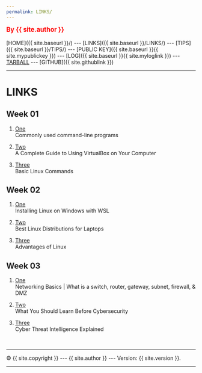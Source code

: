 ```yaml
---
permalink: LINKS/
---
```

<span style="color:red; font-weight:bold; font-size:larger;">By {{ site.author }}</span>
<br><br>
[HOME]({{ site.baseurl }}/) ---
[LINKS]({{ site.baseurl }}/LINKS/) ---
[TIPS]({{ site.baseurl }}/TIPS/) ---
[PUBLIC KEY]({{ site.baseurl }}{{ site.mypublickey }}) ---
[LOG]({{ site.baseurl }}{{ site.myloglink }}) ---
[TARBALL](SandBox/daffafaizan.tar.xz) ---
[GITHUB]({{ site.githublink }})
<br>
<hr>

# LINKS

## Week 01
1. [One](https://wiki.debian.org/ShellCommands)<br>
Commonly used command-line programs

2. [Two](https://www.nakivo.com/blog/use-virtualbox-quick-overview/)<br>
A Complete Guide to Using VirtualBox on Your Computer

3. [Three](https://www.hostinger.com/tutorials/linux-commands)<br>
Basic Linux Commands

## Week 02
1. [One](https://learn.microsoft.com/en-us/windows/wsl/install)<br>
Installing Linux on Windows with WSL

2. [Two](https://www.digitalocean.com/community/tutorials/top-best-linux-distros-for-laptops)<br>
Best Linux Distributions for Laptops

3. [Three](https://www.javatpoint.com/advantages-of-linux)<br>
Advantages of Linux

## Week 03
1. [One](https://www.youtube.com/watch?v=_IOZ8_cPgu8)<br>
Networking Basics | What is a switch, router, gateway, subnet, firewall, & DMZ

2. [Two](https://www.youtube.com/watch?v=laUzmUkuSyw)<br>
What You Should Learn Before Cybersecurity

3. [Three](https://www.youtube.com/watch?v=qp8ZEyUURiw)<br>
Cyber Threat Intelligence Explained
<br>
<hr>
&copy; {{ site.copyright }} --- {{ site.author }} --- Version: {{ site.version }}.
<hr>
<br>
